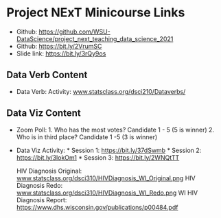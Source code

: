 # Project NExT Minicourse Links

* Github: https://github.com/WSU-DataScience/project_next_teaching_data_science_2021
* Github: https://bit.ly/2VrumSC
* Slide link: https://bit.ly/3rQy9os


## Data Verb Content
 - Data Verb: Activity: www.statsclass.org/dsci210/Dataverbs/ 


## Data Viz Content
  - Zoom Poll:
		1. Who has the most votes?
			Candidate 1 - 5 (5 is winner)
		2. Who is in third place?
			Candidate 1 -5 (3 is winner)

 - Data Viz Activity: 
		* Session 1: https://bit.ly/37dSwmb
		* Session 2: https://bit.ly/3lokOm1
		* Session 3: https://bit.ly/2WNQtTT
	
	HIV Diagnosis Original: www.statsclass.org/dsci310/HIVDiagnosis_WI_Original.png
	HIV Diagnosis Redo: www.statsclass.org/dsci310/HIVDiagnosis_WI_Redo.png
	WI HIV Diagnosis Report: https://www.dhs.wisconsin.gov/publications/p00484.pdf

